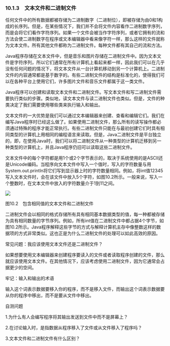   

### 10.1.3　文本文件和二进制文件

任何文件中的所有数据都被存储为二进制数字（二进制位），即被存储为由0和1构成的长序列。但是，在某些情况下，我们并不会将文件内容看作二进制数字序列，而是会将它们看作字符序列。如果一个文件会被当作字符序列，或者它拥有的流和方法会使二进制数字在程序或文本编辑器中看来像字符一样，那么这样的文件就称为文本文件。所有其他文件都称为二进制文件。每种文件都有其自己的流和方法。

Java程序存储在文本文件中，但是音乐和图片存储在二进制文件中。因为文本文件是字符序列，所以它们通常在所有计算机上看起来都一样，因此我们可以在几乎没有任何问题的情况下，将文本文件从一台计算机移动到另一个计算机上。二进制文件的内容通常都是基于数字的。有些二进制文件的结构是标准化的，使得我们可以在各种平台上使用它们，许多图片文件和音乐文件都属于这一类文件。

Java程序可以创建和读取文本文件和二进制文件。写文本文件和写二进制文件需要执行类似的步骤。类似地，读文本文件与读二进制文件也类似。但是，文件的种类决定了我们需要使用哪些类来执行输入和输出。

文本文件的一大优势是我们可以通过文本编辑器来创建、查看和编辑它们。我们在编写Java程序时已经这么做了。如果使用二进制文件，那么所有的读写操作都必须通过特殊的程序才能正常执行。有些二进制文件只能在与最初创建它们时具有相同类型的计算机上用相同的编程语言来读取。但是，Java二进制文件是平台独立的，即，在使用Java时，我们可以将二进制文件从一种类型的计算机迁移到另一种类型的计算机上，并且Java程序仍旧可以读取这些二进制文件。

文本文件中的每个字符都是用1个或2个字节表示的，取决于系统使用的是ASCII还是Unicode编码。当程序向文本文件中写入一个值时，写入的字符数量与用System.out.println将它们写到显示器上时的字符数量相同。例如，将int值12345写入文本文件时，会在该文件中放入5个字符，如图10.2所示。一般来说，写入一个整数时，在文本文件中放入的字符数量介于1到11之间。

![](0-Assets/Epubook/程序员编程语言经典合集（计算机科学丛书5册套装），javapython编程语言含经典教材龙书《编译原理》%20(Bruce%20Eckel%20%20Alfred%20V.%20Aho%20%20Monica%20S.%20Lam%20etc.)%20(Z-Library)/images/image11087.jpeg)

图10.2　包含相同值的文本文件和二进制文件

二进制文件会以相同的格式存储所有具有相同基本数据类型的值，每一种都被存储为具有相同数量的字节序列。例如，所有int值在二进制文件中都占据4个字节，如图10.2所示。Java程序解释这些字节的方式与解释计算机主存中像整数这样的数据项的方式非常类似。这也正是为什么二进制文件的处理可以如此高效的原因。

常见问题：我应该使用文本文件还是二进制文件？

如果想要使用文本编辑器来创建程序要读入的文件或者读取程序创建的文件，那么就应该使用文本文件。在其他情况下，应该考虑使用二进制文件，因为它通常会占据更少的空间。

牢记：输入和输出的术语

输入这个词表示数据要移入你的程序，而不是移入文件，而输出这个词表示数据要从你的程序中移出，而不是要从文件中移出。

自测问题

1.为什么有人会编写程序将其输出发送到文件中而不是屏幕上？

2.在讨论输入时，是指数据从程序移入了文件或从文件移入了程序吗？

3.文本文件和二进制文件有什么区别？